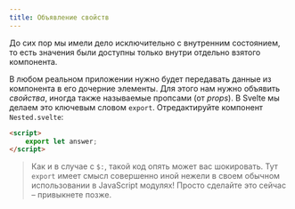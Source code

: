 ```yaml
---
title: Объявление свойств
---
```


До сих пор мы имели дело исключительно с внутренним состоянием, то есть значения были доступны только внутри отдельно взятого компонента.

В любом реальном приложении нужно будет передавать данные из компонента в его дочерние элементы. Для этого нам нужно объявить *свойства*, иногда также называемые пропсами (от *props*). В Svelte мы делаем это ключевым словом `export`. Отредактируйте компонент `Nested.svelte`:

```html
<script>
	export let answer;
</script>
```

> Как и в случае с `$:`, такой код опять может вас шокировать. Тут `export` имеет смысл совершенно иной нежели в своем обычном использовании в JavaScript модулях! Просто сделайте это сейчас – привыкнете позже.
